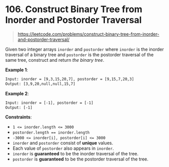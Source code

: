 # 106. Construct Binary Tree from Inorder and Postorder Traversal

> <https://leetcode.com/problems/construct-binary-tree-from-inorder-and-postorder-traversal/>

Given two integer arrays `inorder` and `postorder` where `inorder` is the
inorder traversal of a binary tree and `postorder` is the postorder traversal
of the same tree, construct and return *the binary tree*.

**Example 1**:

```txt
Input: inorder = [9,3,15,20,7], postorder = [9,15,7,20,3]
Output: [3,9,20,null,null,15,7]
```

**Example 2**:

```txt
Input: inorder = [-1], postorder = [-1]
Output: [-1]
```

**Constraints**:

- `1 <= inorder.length <= 3000`
- `postorder.length == inorder.length`
- `-3000 <= inorder[i], postorder[i] <= 3000`
- `inorder` and `postorder` consist of **unique** values.
- Each value of `postorder` also appears in `inorder`.
- `inorder` is **guaranteed** to be the inorder traversal of the tree.
- `postorder` is **guaranteed** to be the postorder traversal of the tree.
